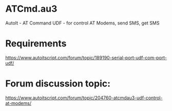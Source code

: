 # ATCmd.au3
AutoIt - AT Command UDF - for control AT Modems, send SMS, get SMS

# Requirements
https://www.autoitscript.com/forum/topic/189190-serial-port-udf-com-port-udf/

# Forum discussion topic:
https://www.autoitscript.com/forum/topic/204760-atcmdau3-udf-control-at-modems/
